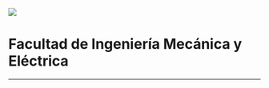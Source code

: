 ![](https://user-images.githubusercontent.com/14845203/190489800-59a8b8c6-353f-4537-bb7e-0c0a63ef1109.png)
# Facultad de Ingeniería Mecánica y Eléctrica
---
##  
